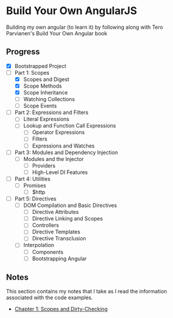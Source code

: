 # Build Your Own AngularJS

Building my own angular (to learn it) by following along with Tero Parvianen's Build Your Own Angular book

## Progress

 - [x] Bootstrapped Project
 - [ ] Part 1: Scopes
	- [x] Scopes and Digest
	- [x] Scope Methods
	- [x] Scope Inheritance
	- [ ] Watching Collections
	- [ ] Scope Events
 - [ ] Part 2: Expressions and Filters
	- [ ] Literal Expressions
	- [ ] Lookup and Function Call Expressions
        - [ ] Operator Expressions
        - [ ] Filters
        - [ ] Expressions and Watches
 - [ ] Part 3: Modules and Dependency Injection
	- [ ] Modules and the Injector
        - [ ] Providers
        - [ ] High-Level DI Features
 - [ ] Part 4: Utilities
	- [ ] Promises
        - [ ] $http
 - [ ] Part 5: Directives
 	- [ ] DOM Compilation and Basic Directives
        - [ ] Directive Attributes
        - [ ] Directive Linking and Scopes
        - [ ] Controllers
        - [ ] Directive Templates
        - [ ] Directive Transclusion
	- [ ] Interpolation
        - [ ] Components
        - [ ] Bootstrapping Angular

## Notes

This section contains my notes that I take as I read the information associated with the code examples.

 - [Chapter 1: Scopes and Dirty-Checking](notes/chapter-one.md)
